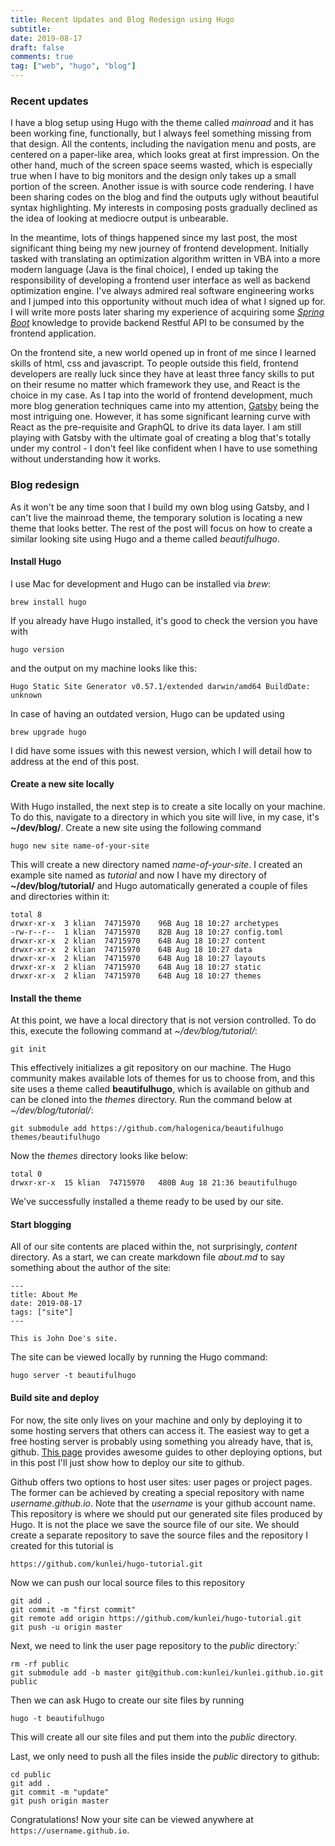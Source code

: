 ```yaml
---
title: Recent Updates and Blog Redesign using Hugo
subtitle: 
date: 2019-08-17
draft: false
comments: true
tag: ["web", "hugo", "blog"]
---
```


### Recent updates
I have a blog setup using Hugo with the theme called *mainroad* and it has been working fine, functionally, but I always feel something missing from that design.
All the contents, including the navigation menu and posts, are centered on a paper-like area, which looks great at first impression.
On the other hand, much of the screen space seems wasted, which is especially true when I have to big monitors and the design only takes up a small portion of the screen.
Another issue is with source code rendering.
I have been sharing codes on the blog and find the outputs ugly without beautiful syntax highlighting.
My interests in composing posts gradually declined as the idea of looking at mediocre output is unbearable.


In the meantime, lots of things happened since my last post, the most significant thing being my new journey of frontend development.
Initially tasked with translating an optimization algorithm written in VBA into a more modern language (Java is the final choice), I ended up taking the responsibility of developing a frontend user interface as well as backend optimization engine.
I've always admired real software engineering works and I jumped into this opportunity without much idea of what I signed up for.
I will write more posts later sharing my experience of acquiring some [*Spring Boot*](https://spring.io/projects/spring-boot) knowledge to provide backend Restful API to be consumed by the frontend application.



On the frontend site, a new world opened up in front of me since I learned skills of html, css and javascript. 
To people outside this field, frontend developers are really luck since they have at least three fancy skills to put on their resume no matter which framework they use, and React is the choice in my case.
As I tap into the world of frontend development, much more blog generation techniques came into my attention, [Gatsby](https://www.gatsbyjs.org) being the most intriguing one.
However, it has some significant learning curve with React as the pre-requisite and GraphQL to drive its data layer.
I am still playing with Gatsby with the ultimate goal of creating a blog that's totally under my control - I don't feel like confident when I have to use something without understanding how it works.


### Blog redesign
As it won't be any time soon that I build my own blog using Gatsby, and I can't live the mainroad theme, the temporary solution is locating a new theme that looks better.
The rest of the post will focus on how to create a similar looking site using Hugo and a theme called *beautifulhugo*.

#### Install Hugo
I use Mac for development and Hugo can be installed via *brew*:
```
brew install hugo
```

If you already have Hugo installed, it's good to check the version you have with 
```
hugo version
```
and the output on my machine looks like this:
```
Hugo Static Site Generator v0.57.1/extended darwin/amd64 BuildDate: unknown
```

In case of having an outdated version, Hugo can be updated using
```
brew upgrade hugo
```
I did have some issues with this newest version, which I will detail how to address at the end of this post.

#### Create a new site locally
With Hugo installed, the next step is to create a site locally on your machine.
To do this, navigate to a directory in which you site will live, in my case, it's **~/dev/blog/**.
Create a new site using the following command
```
hugo new site name-of-your-site
```
This will create a new directory named *name-of-your-site*.
I created an example site named as *tutorial* and now I have my directory of **~/dev/blog/tutorial/** and Hugo automatically generated a couple of files and directories within it:
```
total 8
drwxr-xr-x  3 klian  74715970    96B Aug 18 10:27 archetypes
-rw-r--r--  1 klian  74715970    82B Aug 18 10:27 config.toml
drwxr-xr-x  2 klian  74715970    64B Aug 18 10:27 content
drwxr-xr-x  2 klian  74715970    64B Aug 18 10:27 data
drwxr-xr-x  2 klian  74715970    64B Aug 18 10:27 layouts
drwxr-xr-x  2 klian  74715970    64B Aug 18 10:27 static
drwxr-xr-x  2 klian  74715970    64B Aug 18 10:27 themes
```

#### Install the theme
At this point, we have a local directory that is not version controlled.
To do this, execute the following command at *~/dev/blog/tutorial/*:
```
git init
```
This effectively initializes a git repository on our machine.
The Hugo community makes available lots of themes for us to choose from, and this site uses a theme called **beautifulhugo**, which is available on github and can be cloned into the *themes* directory.
Run the command below at *~/dev/blog/tutorial/*:

```
git submodule add https://github.com/halogenica/beautifulhugo themes/beautifulhugo
```

Now the *themes* directory looks like below:
```
total 0
drwxr-xr-x  15 klian  74715970   480B Aug 18 21:36 beautifulhugo
```
We've successfully installed a theme ready to be used by our site.

#### Start blogging
All of our site contents are placed within the, not surprisingly, *content* directory.
As a start, we can create markdown file *about.md* to say something about the author of the site:
```
---
title: About Me
date: 2019-08-17
tags: ["site"]
---

This is John Doe's site.
```

The site can be viewed locally by running the Hugo command:
```
hugo server -t beautifulhugo
```


#### Build site and deploy
For now, the site only lives on your machine and only by deploying it to some hosting servers that others can access it.
The easiest way to get a free hosting server is probably using something you already have, that is, github.
[This page](https://gohugo.io/hosting-and-deployment/) provides awesome guides to other deploying options, but in this post I'll just show how to deploy our site to github.

Github offers two options to host user sites: user pages or project pages.
The former can be achieved by creating a special repository with name *username.github.io*.
Note that the *username* is your github account name.
This repository is where we should put our generated site files produced by Hugo.
It is not the place we save the source file of our site.
We should create a separate repository to save the source files and the repository I created for this tutorial is
```
https://github.com/kunlei/hugo-tutorial.git
```
Now we can push our local source files to this repository
```
git add .
git commit -m "first commit"
git remote add origin https://github.com/kunlei/hugo-tutorial.git
git push -u origin master
```

Next, we need to link the user page repository to the *public* directory:`
```
rm -rf public
git submodule add -b master git@github.com:kunlei/kunlei.github.io.git public
```

Then we can ask Hugo to create our site files by running
```
hugo -t beautifulhugo
```
This will create all our site files and put them into the *public* directory.

Last, we only need to push all the files inside the *public* directory to github:
```
cd public
git add .
git commit -m "update"
git push origin master
```

Congratulations! Now your site can be viewed anywhere at ```https://username.github.io```. 



